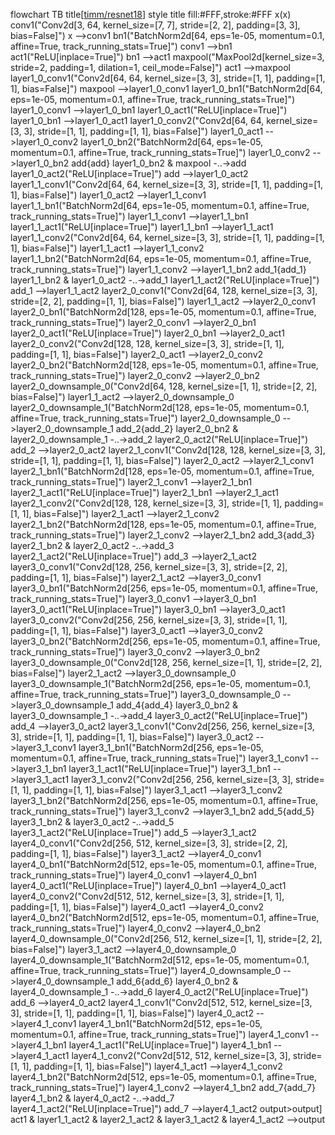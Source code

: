 flowchart TB
	title[<u>timm/resnet18</u>]
    style title fill:#FFF,stroke:#FFF
	x(x)
	conv1("Conv2d[3, 64, kernel_size=[7, 7], stride=[2, 2], padding=[3, 3], bias=False]")
	x -->conv1 
	bn1("BatchNorm2d[64, eps=1e-05, momentum=0.1, affine=True, track_running_stats=True]")
	conv1 -->bn1 
	act1("ReLU[inplace=True]")
	bn1 -->act1 
	maxpool("MaxPool2d[kernel_size=3, stride=2, padding=1, dilation=1, ceil_mode=False]")
	act1 -->maxpool 
	layer1_0_conv1("Conv2d[64, 64, kernel_size=[3, 3], stride=[1, 1], padding=[1, 1], bias=False]")
	maxpool -->layer1_0_conv1 
	layer1_0_bn1("BatchNorm2d[64, eps=1e-05, momentum=0.1, affine=True, track_running_stats=True]")
	layer1_0_conv1 -->layer1_0_bn1 
	layer1_0_act1("ReLU[inplace=True]")
	layer1_0_bn1 -->layer1_0_act1 
	layer1_0_conv2("Conv2d[64, 64, kernel_size=[3, 3], stride=[1, 1], padding=[1, 1], bias=False]")
	layer1_0_act1 -->layer1_0_conv2 
	layer1_0_bn2("BatchNorm2d[64, eps=1e-05, momentum=0.1, affine=True, track_running_stats=True]")
	layer1_0_conv2 -->layer1_0_bn2 
	add{add}
	layer1_0_bn2  & maxpool -..->add 
	layer1_0_act2("ReLU[inplace=True]")
	add -->layer1_0_act2 
	layer1_1_conv1("Conv2d[64, 64, kernel_size=[3, 3], stride=[1, 1], padding=[1, 1], bias=False]")
	layer1_0_act2 -->layer1_1_conv1 
	layer1_1_bn1("BatchNorm2d[64, eps=1e-05, momentum=0.1, affine=True, track_running_stats=True]")
	layer1_1_conv1 -->layer1_1_bn1 
	layer1_1_act1("ReLU[inplace=True]")
	layer1_1_bn1 -->layer1_1_act1 
	layer1_1_conv2("Conv2d[64, 64, kernel_size=[3, 3], stride=[1, 1], padding=[1, 1], bias=False]")
	layer1_1_act1 -->layer1_1_conv2 
	layer1_1_bn2("BatchNorm2d[64, eps=1e-05, momentum=0.1, affine=True, track_running_stats=True]")
	layer1_1_conv2 -->layer1_1_bn2 
	add_1{add_1}
	layer1_1_bn2  & layer1_0_act2 -..->add_1 
	layer1_1_act2("ReLU[inplace=True]")
	add_1 -->layer1_1_act2 
	layer2_0_conv1("Conv2d[64, 128, kernel_size=[3, 3], stride=[2, 2], padding=[1, 1], bias=False]")
	layer1_1_act2 -->layer2_0_conv1 
	layer2_0_bn1("BatchNorm2d[128, eps=1e-05, momentum=0.1, affine=True, track_running_stats=True]")
	layer2_0_conv1 -->layer2_0_bn1 
	layer2_0_act1("ReLU[inplace=True]")
	layer2_0_bn1 -->layer2_0_act1 
	layer2_0_conv2("Conv2d[128, 128, kernel_size=[3, 3], stride=[1, 1], padding=[1, 1], bias=False]")
	layer2_0_act1 -->layer2_0_conv2 
	layer2_0_bn2("BatchNorm2d[128, eps=1e-05, momentum=0.1, affine=True, track_running_stats=True]")
	layer2_0_conv2 -->layer2_0_bn2 
	layer2_0_downsample_0("Conv2d[64, 128, kernel_size=[1, 1], stride=[2, 2], bias=False]")
	layer1_1_act2 -->layer2_0_downsample_0 
	layer2_0_downsample_1("BatchNorm2d[128, eps=1e-05, momentum=0.1, affine=True, track_running_stats=True]")
	layer2_0_downsample_0 -->layer2_0_downsample_1 
	add_2{add_2}
	layer2_0_bn2  & layer2_0_downsample_1 -..->add_2 
	layer2_0_act2("ReLU[inplace=True]")
	add_2 -->layer2_0_act2 
	layer2_1_conv1("Conv2d[128, 128, kernel_size=[3, 3], stride=[1, 1], padding=[1, 1], bias=False]")
	layer2_0_act2 -->layer2_1_conv1 
	layer2_1_bn1("BatchNorm2d[128, eps=1e-05, momentum=0.1, affine=True, track_running_stats=True]")
	layer2_1_conv1 -->layer2_1_bn1 
	layer2_1_act1("ReLU[inplace=True]")
	layer2_1_bn1 -->layer2_1_act1 
	layer2_1_conv2("Conv2d[128, 128, kernel_size=[3, 3], stride=[1, 1], padding=[1, 1], bias=False]")
	layer2_1_act1 -->layer2_1_conv2 
	layer2_1_bn2("BatchNorm2d[128, eps=1e-05, momentum=0.1, affine=True, track_running_stats=True]")
	layer2_1_conv2 -->layer2_1_bn2 
	add_3{add_3}
	layer2_1_bn2  & layer2_0_act2 -..->add_3 
	layer2_1_act2("ReLU[inplace=True]")
	add_3 -->layer2_1_act2 
	layer3_0_conv1("Conv2d[128, 256, kernel_size=[3, 3], stride=[2, 2], padding=[1, 1], bias=False]")
	layer2_1_act2 -->layer3_0_conv1 
	layer3_0_bn1("BatchNorm2d[256, eps=1e-05, momentum=0.1, affine=True, track_running_stats=True]")
	layer3_0_conv1 -->layer3_0_bn1 
	layer3_0_act1("ReLU[inplace=True]")
	layer3_0_bn1 -->layer3_0_act1 
	layer3_0_conv2("Conv2d[256, 256, kernel_size=[3, 3], stride=[1, 1], padding=[1, 1], bias=False]")
	layer3_0_act1 -->layer3_0_conv2 
	layer3_0_bn2("BatchNorm2d[256, eps=1e-05, momentum=0.1, affine=True, track_running_stats=True]")
	layer3_0_conv2 -->layer3_0_bn2 
	layer3_0_downsample_0("Conv2d[128, 256, kernel_size=[1, 1], stride=[2, 2], bias=False]")
	layer2_1_act2 -->layer3_0_downsample_0 
	layer3_0_downsample_1("BatchNorm2d[256, eps=1e-05, momentum=0.1, affine=True, track_running_stats=True]")
	layer3_0_downsample_0 -->layer3_0_downsample_1 
	add_4{add_4}
	layer3_0_bn2  & layer3_0_downsample_1 -..->add_4 
	layer3_0_act2("ReLU[inplace=True]")
	add_4 -->layer3_0_act2 
	layer3_1_conv1("Conv2d[256, 256, kernel_size=[3, 3], stride=[1, 1], padding=[1, 1], bias=False]")
	layer3_0_act2 -->layer3_1_conv1 
	layer3_1_bn1("BatchNorm2d[256, eps=1e-05, momentum=0.1, affine=True, track_running_stats=True]")
	layer3_1_conv1 -->layer3_1_bn1 
	layer3_1_act1("ReLU[inplace=True]")
	layer3_1_bn1 -->layer3_1_act1 
	layer3_1_conv2("Conv2d[256, 256, kernel_size=[3, 3], stride=[1, 1], padding=[1, 1], bias=False]")
	layer3_1_act1 -->layer3_1_conv2 
	layer3_1_bn2("BatchNorm2d[256, eps=1e-05, momentum=0.1, affine=True, track_running_stats=True]")
	layer3_1_conv2 -->layer3_1_bn2 
	add_5{add_5}
	layer3_1_bn2  & layer3_0_act2 -..->add_5 
	layer3_1_act2("ReLU[inplace=True]")
	add_5 -->layer3_1_act2 
	layer4_0_conv1("Conv2d[256, 512, kernel_size=[3, 3], stride=[2, 2], padding=[1, 1], bias=False]")
	layer3_1_act2 -->layer4_0_conv1 
	layer4_0_bn1("BatchNorm2d[512, eps=1e-05, momentum=0.1, affine=True, track_running_stats=True]")
	layer4_0_conv1 -->layer4_0_bn1 
	layer4_0_act1("ReLU[inplace=True]")
	layer4_0_bn1 -->layer4_0_act1 
	layer4_0_conv2("Conv2d[512, 512, kernel_size=[3, 3], stride=[1, 1], padding=[1, 1], bias=False]")
	layer4_0_act1 -->layer4_0_conv2 
	layer4_0_bn2("BatchNorm2d[512, eps=1e-05, momentum=0.1, affine=True, track_running_stats=True]")
	layer4_0_conv2 -->layer4_0_bn2 
	layer4_0_downsample_0("Conv2d[256, 512, kernel_size=[1, 1], stride=[2, 2], bias=False]")
	layer3_1_act2 -->layer4_0_downsample_0 
	layer4_0_downsample_1("BatchNorm2d[512, eps=1e-05, momentum=0.1, affine=True, track_running_stats=True]")
	layer4_0_downsample_0 -->layer4_0_downsample_1 
	add_6{add_6}
	layer4_0_bn2  & layer4_0_downsample_1 -..->add_6 
	layer4_0_act2("ReLU[inplace=True]")
	add_6 -->layer4_0_act2 
	layer4_1_conv1("Conv2d[512, 512, kernel_size=[3, 3], stride=[1, 1], padding=[1, 1], bias=False]")
	layer4_0_act2 -->layer4_1_conv1 
	layer4_1_bn1("BatchNorm2d[512, eps=1e-05, momentum=0.1, affine=True, track_running_stats=True]")
	layer4_1_conv1 -->layer4_1_bn1 
	layer4_1_act1("ReLU[inplace=True]")
	layer4_1_bn1 -->layer4_1_act1 
	layer4_1_conv2("Conv2d[512, 512, kernel_size=[3, 3], stride=[1, 1], padding=[1, 1], bias=False]")
	layer4_1_act1 -->layer4_1_conv2 
	layer4_1_bn2("BatchNorm2d[512, eps=1e-05, momentum=0.1, affine=True, track_running_stats=True]")
	layer4_1_conv2 -->layer4_1_bn2 
	add_7{add_7}
	layer4_1_bn2  & layer4_0_act2 -..->add_7 
	layer4_1_act2("ReLU[inplace=True]")
	add_7 -->layer4_1_act2 
	output>output]
	act1  & layer1_1_act2  & layer2_1_act2  & layer3_1_act2  & layer4_1_act2 -->output 
